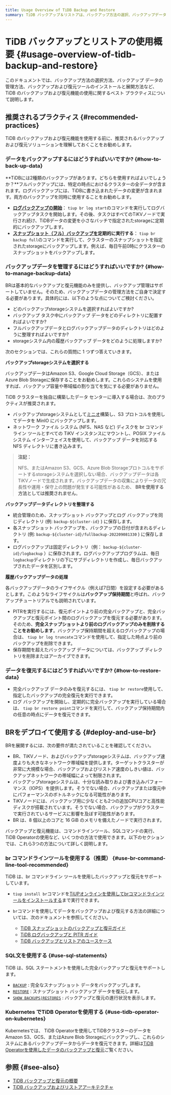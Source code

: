 ```yaml
---
title: Usage Overview of TiDB Backup and Restore
summary: TiDB バックアップ＆リストアは、バックアップ方法の選択、バックアップデータの管理、ツールの導入に関するベストプラクティスを提供します。フルバックアップとログバックアップの両方の使用、推奨storageシステムへのデータの保存、バックアップ保持期間の設定が推奨されています。ツールは、コマンドラインツール、SQL文、またはKubernetes上のTiDB Operatorを使用して導入できます。詳細な使用方法については、付属のドキュメントをご覧ください。
---
```


# TiDB バックアップとリストアの使用概要 {#usage-overview-of-tidb-backup-and-restore}

このドキュメントでは、バックアップ方法の選択方法、バックアップ データの管理方法、バックアップおよび復元ツールのインストールと展開方法など、TiDB のバックアップおよび復元機能の使用に関するベスト プラクティスについて説明します。

## 推奨されるプラクティス {#recommended-practices}

TiDB のバックアップおよび復元機能を使用する前に、推奨されるバックアップおよび復元ソリューションを理解しておくことをお勧めします。

### データをバックアップするにはどうすればいいですか? {#how-to-back-up-data}

**TiDBには2種類のバックアップがあります。どちらを使用すればよいでしょうか？**フルバックアップには、特定の時点におけるクラスターの全データが含まれます。ログバックアップには、TiDBに書き込まれたデータの変更が含まれます。両方のバックアップを同時に使用することをお勧めします。

-   **<a href="/br/br-pitr-guide.md#start-log-backup">ログバックアップの開始</a>**： `tiup br log start`のコマンドを実行してログバックアップタスクを開始します。その後、タスクはすべてのTiKVノードで実行され続け、TiDBデータの変更を小さなバッチで指定されたstorageに定期的にバックアップします。
-   **<a href="/br/br-snapshot-guide.md#back-up-cluster-snapshots">スナップショット（フル）バックアップを</a>定期的に実行する**： `tiup br backup full`のコマンドを実行して、クラスターのスナップショットを指定されたstorageにバックアップします。例えば、毎日午前0時にクラスターのスナップショットをバックアップします。

### バックアップデータを管理するにはどうすればいいですか? {#how-to-manage-backup-data}

BRは基本的なバックアップと復元機能のみを提供し、バックアップ管理はサポートしていません。そのため、バックアップデータの管理方法をご自身で決定する必要があります。具体的には、以下のような点についてご検討ください。

-   どのバックアップstorageシステムを選択すればよいですか?
-   バックアップ タスク中にバックアップ データをどのディレクトリに配置すればよいですか?
-   フルバックアップデータとログバックアップデータのディレクトリはどのように整理すればよいですか?
-   storageシステム内の履歴バックアップ データをどのように処理しますか?

次のセクションでは、これらの質問に 1 つずつ答えていきます。

**バックアップstorageシステムを選択する**

バックアップデータはAmazon S3、Google Cloud Storage（GCS）、またはAzure Blob Storageに保存することをお勧めします。これらのシステムを使用すれば、バックアップ容量や帯域幅の割り当てを気にする必要がありません。

TiDB クラスターを独自に構築したデータ センターに導入する場合は、次のプラクティスが推奨されます。

-   バックアップstorageシステムとして[ミニオ](https://docs.min.io/docs/minio-quickstart-guide.html)構築し、S3 プロトコルを使用してデータを MinIO にバックアップします。
-   ネットワーク ファイル システム (NFS、NAS など) ディスクを br コマンドライン ツールとすべての TiKV インスタンスにマウントし、POSIX ファイル システム インターフェイスを使用して、バックアップ データを対応する NFS ディレクトリに書き込みます。

> **注記：**
>
> NFS、またはAmazon S3、GCS、Azure Blob Storageプロトコルをサポートするstorageシステムを選択しない場合、バックアップデータは各TiKVノードで生成されます。バックアップデータの収集によりデータの冗長性や運用・保守上の問題が発生する可能性があるため、 **BRを使用する方法としては推奨されません**。

**バックアップデータディレクトリを整理する**

-   統合管理のため、スナップショット バックアップとログ バックアップを同じディレクトリ (例: `backup-${cluster-id}` ) に保存します。
-   各スナップショット バックアップを、バックアップの日付が含まれるディレクトリ (例: `backup-${cluster-id}/fullbackup-202209081330` ) に保存します。
-   ログバックアップは固定ディレクトリ（例： `backup-${cluster-id}/logbackup` ）に保存されます。ログバックアッププログラムは、毎日`logbackup`ディレクトリの下にサブディレクトリを作成し、毎日バックアップされたデータを区別します。

**履歴バックアップデータの処理**

各バックアップデータのライフサイクル（例えば7日間）を設定する必要があるとします。このようなライフサイクルは**バックアップ保持期間**と呼ばれ、バックアップチュートリアルでも説明されています。

-   PITRを実行するには、復元ポイントより前の完全バックアップと、完全バックアップと復元ポイント間のログバックアップを復元する必要があります。そのため、**完全スナップショットより前のログバックアップのみを削除することをお勧めします**。バックアップ保持期間を超えるログバックアップの場合は、 `tiup br log truncate`コマンドを使用して、指定した時点より前のバックアップを削除できます。
-   保存期間を超えたバックアップ データについては、バックアップ ディレクトリを削除またはアーカイブできます。

### データを復元するにはどうすればいいですか? {#how-to-restore-data}

-   完全バックアップ データのみを復元するには、 `tiup br restore`使用して、指定したバックアップの完全復元を実行できます。
-   ログ バックアップを開始し、定期的に完全バックアップを実行している場合は、 `tiup br restore point`コマンドを実行して、バックアップ保持期間内の任意の時点にデータを復元できます。

## BRをデプロイて使用する {#deploy-and-use-br}

BRを展開するには、次の要件が満たされていることを確認してください。

-   BR、TiKVノード、およびバックアップstorageシステムは、バックアップ速度よりも大きなネットワーク帯域幅を提供します。ターゲットクラスターが非常に大規模な場合、バックアップおよびリストア速度のしきい値は、バックアップネットワークの帯域幅によって制限されます。
-   バックアップstorageシステムは、十分な読み取りおよび書き込みパフォーマンス（IOPS）を提供します。そうでない場合、バックアップまたは復元中にパフォーマンスのボトルネックになる可能性があります。
-   TiKVノードには、バックアップ用に少なくとも2つの追加CPUコアと高性能ディスクが搭載されています。そうでない場合、バックアップがクラスターで実行されているサービスに影響を及ぼす可能性があります。
-   BR は、8 個以上のコアと 16 GiB のメモリを備えたノードで実行されます。

バックアップと復元機能は、コマンドラインツール、SQLコマンドの実行、 TiDB Operatorの使用など、いくつかの方法で使用できます。以下のセクションでは、これら3つの方法について詳しく説明します。

### br コマンドラインツールを使用する（推奨） {#use-br-command-line-tool-recommended}

TiDB は、br コマンドライン ツールを使用したバックアップと復元をサポートしています。

-   `tiup install br`コマンドを[TiUPオンラインを使用してbrコマンドラインツールをインストールする](/migration-tools.md#install-tools-using-tiup)まで実行できます。
-   `br`コマンドを使用してデータをバックアップおよび復元する方法の詳細については、次のドキュメントを参照してください。

    -   [TiDB スナップショットのバックアップと復元ガイド](/br/br-snapshot-guide.md)
    -   [TiDB ログバックアップと PITR ガイド](/br/br-pitr-guide.md)
    -   [TiDB バックアップとリストアのユースケース](/br/backup-and-restore-use-cases.md)

### SQL文を使用する {#use-sql-statements}

TiDB は、SQL ステートメントを使用した完全バックアップと復元をサポートします。

-   [`BACKUP`](/sql-statements/sql-statement-backup.md) : 完全なスナップショット データをバックアップします。
-   [`RESTORE`](/sql-statements/sql-statement-restore.md) : スナップショット バックアップ データを復元します。
-   [`SHOW BACKUPS|RESTORES`](/sql-statements/sql-statement-show-backups.md) : バックアップと復元の進行状況を表示します。

### Kubernetes でTiDB Operatorを使用する {#use-tidb-operator-on-kubernetes}

Kubernetesでは、 TiDB Operatorを使用してTiDBクラスターのデータをAmazon S3、GCS、またはAzure Blob Storageにバックアップし、これらのシステムにあるバックアップデータからデータを復元できます。詳細は[TiDB Operatorを使用したデータのバックアップと復元](https://docs.pingcap.com/tidb-in-kubernetes/stable/backup-restore-overview)ご覧ください。

## 参照 {#see-also}

-   [TiDB バックアップと復元の概要](/br/backup-and-restore-overview.md)
-   [TiDB バックアップおよびリストアアーキテクチャ](/br/backup-and-restore-design.md)
